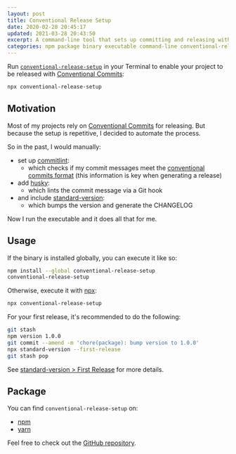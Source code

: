 ```yaml
---
layout: post
title: Conventional Release Setup
date: 2020-02-28 20:45:17
updated: 2021-03-28 20:43:50
excerpt: A command-line tool that sets up committing and releasing with conventional commits.
categories: npm package binary executable command-line conventional-release-setup conventional-commits husky commitlint standard-version cli
---
```


Run [`conventional-release-setup`](https://www.npmjs.com/package/conventional-release-setup) in your Terminal to enable your project to be released with [Conventional Commits](https://www.conventionalcommits.org/):

```sh
npx conventional-release-setup
```

## Motivation

Most of my projects rely on [Conventional Commits](https://conventionalcommits.org/) for releasing. But because the setup is repetitive, I decided to automate the process.

So in the past, I would manually:

- set up [commitlint](https://github.com/conventional-changelog/commitlint#what-is-commitlint):
  - which checks if my commit messages meet the [conventional commits format](https://conventionalcommits.org/) (this information is key when generating a release)
- add [husky](https://github.com/typicode/husky#husky):
  - which lints the commit message via a Git hook
- and include [standard-version](https://github.com/conventional-changelog/standard-version#readme):
  - which bumps the version and generate the CHANGELOG

Now I run the executable and it does all that for me.

## Usage

If the binary is installed globally, you can execute it like so:

```sh
npm install --global conventional-release-setup
conventional-release-setup
```

Otherwise, execute it with [npx](https://www.npmjs.com/package/npx):

```sh
npx conventional-release-setup
```

For your first release, it's recommended to do the following:

```sh
git stash
npm version 1.0.0
git commit --amend -m 'chore(package): bump version to 1.0.0'
npx standard-version --first-release
git stash pop
```

See [standard-version > First Release](https://github.com/conventional-changelog/standard-version#first-release) for more details.

## Package

You can find `conventional-release-setup` on:

- [npm](https://www.npmjs.com/package/conventional-release-setup)
- [yarn](https://yarnpkg.com/package/conventional-release-setup)

Feel free to check out the [GitHub repository](https://github.com/remarkablemark/conventional-release-setup).
